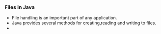 ### Files in Java

- File handling is an important part of any application.
- Java provides several methods for creating,reading and writing to files.
- 
